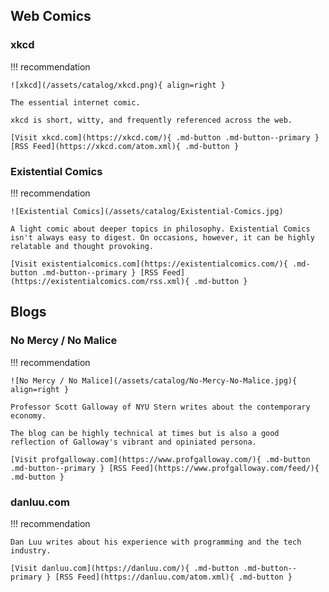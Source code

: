 ## Web Comics

### xkcd

!!! recommendation

    ![xkcd](/assets/catalog/xkcd.png){ align=right }

    The essential internet comic.
    
    xkcd is short, witty, and frequently referenced across the web.

    [Visit xkcd.com](https://xkcd.com/){ .md-button .md-button--primary } [RSS Feed](https://xkcd.com/atom.xml){ .md-button }    

### Existential Comics

!!! recommendation

    ![Existential Comics](/assets/catalog/Existential-Comics.jpg)

    A light comic about deeper topics in philosophy. Existential Comics isn't always easy to digest. On occasions, however, it can be highly relatable and thought provoking.

    [Visit existentialcomics.com](https://existentialcomics.com/){ .md-button .md-button--primary } [RSS Feed](https://existentialcomics.com/rss.xml){ .md-button }    

## Blogs

### No Mercy / No Malice

!!! recommendation

    ![No Mercy / No Malice](/assets/catalog/No-Mercy-No-Malice.jpg){ align=right }

    Professor Scott Galloway of NYU Stern writes about the contemporary economy. 

    The blog can be highly technical at times but is also a good reflection of Galloway's vibrant and opiniated persona.

    [Visit profgalloway.com](https://www.profgalloway.com/){ .md-button .md-button--primary } [RSS Feed](https://www.profgalloway.com/feed/){ .md-button }    

### danluu.com

!!! recommendation

    Dan Luu writes about his experience with programming and the tech industry.

    [Visit danluu.com](https://danluu.com/){ .md-button .md-button--primary } [RSS Feed](https://danluu.com/atom.xml){ .md-button } 
